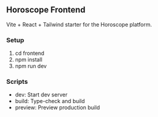## Horoscope Frontend

Vite + React + Tailwind starter for the Horoscope platform.

### Setup
1. cd frontend
2. npm install
3. npm run dev

### Scripts
- dev: Start dev server
- build: Type-check and build
- preview: Preview production build
